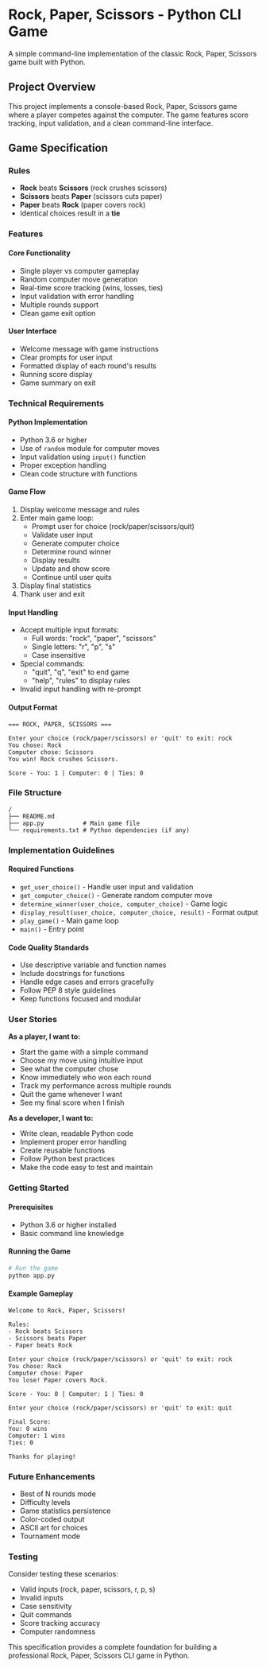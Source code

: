 # Rock, Paper, Scissors - Python CLI Game

A simple command-line implementation of the classic Rock, Paper, Scissors game built with Python.

## Project Overview

This project implements a console-based Rock, Paper, Scissors game where a player competes against the computer. The game features score tracking, input validation, and a clean command-line interface.

## Game Specification

### Rules
- **Rock** beats **Scissors** (rock crushes scissors)
- **Scissors** beats **Paper** (scissors cuts paper)
- **Paper** beats **Rock** (paper covers rock)
- Identical choices result in a **tie**

### Features

#### Core Functionality
- Single player vs computer gameplay
- Random computer move generation
- Real-time score tracking (wins, losses, ties)
- Input validation with error handling
- Multiple rounds support
- Clean game exit option

#### User Interface
- Welcome message with game instructions
- Clear prompts for user input
- Formatted display of each round's results
- Running score display
- Game summary on exit

### Technical Requirements

#### Python Implementation
- Python 3.6 or higher
- Use of `random` module for computer moves
- Input validation using `input()` function
- Proper exception handling
- Clean code structure with functions

#### Game Flow
1. Display welcome message and rules
2. Enter main game loop:
   - Prompt user for choice (rock/paper/scissors/quit)
   - Validate user input
   - Generate computer choice
   - Determine round winner
   - Display results
   - Update and show score
   - Continue until user quits
3. Display final statistics
4. Thank user and exit

#### Input Handling
- Accept multiple input formats:
  - Full words: "rock", "paper", "scissors"
  - Single letters: "r", "p", "s"
  - Case insensitive
- Special commands:
  - "quit", "q", "exit" to end game
  - "help", "rules" to display rules
- Invalid input handling with re-prompt

#### Output Format
```
=== ROCK, PAPER, SCISSORS ===

Enter your choice (rock/paper/scissors) or 'quit' to exit: rock
You chose: Rock
Computer chose: Scissors
You win! Rock crushes Scissors.

Score - You: 1 | Computer: 0 | Ties: 0
```

### File Structure
```
/
├── README.md
├── app.py           # Main game file
└── requirements.txt # Python dependencies (if any)
```

### Implementation Guidelines

#### Required Functions
- `get_user_choice()` - Handle user input and validation
- `get_computer_choice()` - Generate random computer move
- `determine_winner(user_choice, computer_choice)` - Game logic
- `display_result(user_choice, computer_choice, result)` - Format output
- `play_game()` - Main game loop
- `main()` - Entry point

#### Code Quality Standards
- Use descriptive variable and function names
- Include docstrings for functions
- Handle edge cases and errors gracefully
- Follow PEP 8 style guidelines
- Keep functions focused and modular

### User Stories

**As a player, I want to:**
- Start the game with a simple command
- Choose my move using intuitive input
- See what the computer chose
- Know immediately who won each round
- Track my performance across multiple rounds
- Quit the game whenever I want
- See my final score when I finish

**As a developer, I want to:**
- Write clean, readable Python code
- Implement proper error handling
- Create reusable functions
- Follow Python best practices
- Make the code easy to test and maintain

### Getting Started

#### Prerequisites
- Python 3.6 or higher installed
- Basic command line knowledge

#### Running the Game
```bash
# Run the game
python app.py
```

#### Example Gameplay
```
Welcome to Rock, Paper, Scissors!

Rules:
- Rock beats Scissors
- Scissors beats Paper  
- Paper beats Rock

Enter your choice (rock/paper/scissors) or 'quit' to exit: rock
You chose: Rock
Computer chose: Paper
You lose! Paper covers Rock.

Score - You: 0 | Computer: 1 | Ties: 0

Enter your choice (rock/paper/scissors) or 'quit' to exit: quit

Final Score:
You: 0 wins
Computer: 1 wins
Ties: 0

Thanks for playing!
```

### Future Enhancements
- Best of N rounds mode
- Difficulty levels
- Game statistics persistence
- Color-coded output
- ASCII art for choices
- Tournament mode

### Testing
Consider testing these scenarios:
- Valid inputs (rock, paper, scissors, r, p, s)
- Invalid inputs
- Case sensitivity
- Quit commands
- Score tracking accuracy
- Computer randomness

This specification provides a complete foundation for building a professional Rock, Paper, Scissors CLI game in Python.